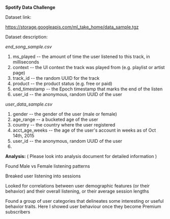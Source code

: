**Spotify Data Challenge**

Dataset link:

https://storage.googleapis.com/ml_take_home/data_sample.tgz

Dataset description:

*end_song_sample.csv*

1. ms_played -- the amount of time the user listened to this track, in milliseconds
2. context -- the UI context the track was played from (e.g. playlist or artist page)
3. track_id -- the random UUID for the track
4. product -- the product status (e.g. free or paid)
5. end_timestamp -- the Epoch timestamp that marks the end of the listen
6. user_id -- the anonymous, random UUID of the user

*user_data_sample.csv*

1. gender -- the gender of the user (male or female)
2. age_range -- a bucketed age of the user
3. country -- the country where the user registered
4. acct_age_weeks -- the age of the user's account in weeks as of Oct 14th, 2015
5. user_id -- the anonymous, random UUID of the user
6. 

**Analysis:** ( Please look into analysis document for detailed information ) 

Found Male vs Female listening patterns

Breaked user listening into sessions

Looked for correlations between user demographic features (or their behavior) and their overall listening, or their average session lengths

Found a group of user categories that delineates some interesting or useful behavior traits. Here I showed user behaviour once they become Premium subscribers

